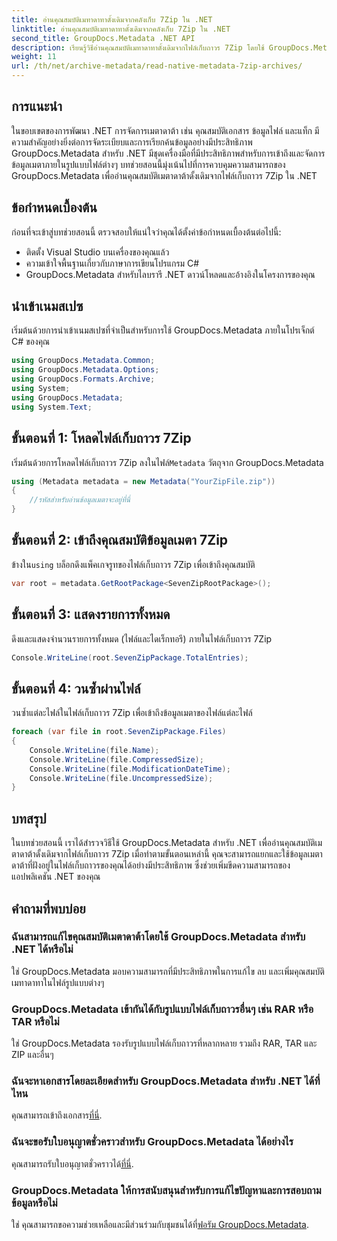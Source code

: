 ```yaml
---
title: อ่านคุณสมบัติเมทาดาทาดั้งเดิมจากคลังเก็บ 7Zip ใน .NET
linktitle: อ่านคุณสมบัติเมทาดาทาดั้งเดิมจากคลังเก็บ 7Zip ใน .NET
second_title: GroupDocs.Metadata .NET API
description: เรียนรู้วิธีอ่านคุณสมบัติเมทาดาทาดั้งเดิมจากไฟล์เก็บถาวร 7Zip โดยใช้ GroupDocs.Metadata สำหรับ .NET ปรับปรุงความสามารถในการจัดการข้อมูลของแอปพลิเคชัน .NET ของคุณ
weight: 11
url: /th/net/archive-metadata/read-native-metadata-7zip-archives/
---
```

## การแนะนำ
ในขอบเขตของการพัฒนา .NET การจัดการเมตาดาต้า เช่น คุณสมบัติเอกสาร ข้อมูลไฟล์ และแท็ก มีความสำคัญอย่างยิ่งต่อการจัดระเบียบและการเรียกค้นข้อมูลอย่างมีประสิทธิภาพ GroupDocs.Metadata สำหรับ .NET มีชุดเครื่องมือที่มีประสิทธิภาพสำหรับการเข้าถึงและจัดการข้อมูลเมตาภายในรูปแบบไฟล์ต่างๆ บทช่วยสอนนี้มุ่งเน้นไปที่การควบคุมความสามารถของ GroupDocs.Metadata เพื่ออ่านคุณสมบัติเมตาดาต้าดั้งเดิมจากไฟล์เก็บถาวร 7Zip ใน .NET 
## ข้อกำหนดเบื้องต้น
ก่อนที่จะเข้าสู่บทช่วยสอนนี้ ตรวจสอบให้แน่ใจว่าคุณได้ตั้งค่าข้อกำหนดเบื้องต้นต่อไปนี้:
- ติดตั้ง Visual Studio บนเครื่องของคุณแล้ว
- ความเข้าใจพื้นฐานเกี่ยวกับภาษาการเขียนโปรแกรม C#
- GroupDocs.Metadata สำหรับไลบรารี .NET ดาวน์โหลดและอ้างอิงในโครงการของคุณ

## นำเข้าเนมสเปซ
เริ่มต้นด้วยการนำเข้าเนมสเปซที่จำเป็นสำหรับการใช้ GroupDocs.Metadata ภายในโปรเจ็กต์ C# ของคุณ
```csharp
using GroupDocs.Metadata.Common;
using GroupDocs.Metadata.Options;
using GroupDocs.Formats.Archive;
using System;
using GroupDocs.Metadata;
using System.Text;
```
## ขั้นตอนที่ 1: โหลดไฟล์เก็บถาวร 7Zip
 เริ่มต้นด้วยการโหลดไฟล์เก็บถาวร 7Zip ลงในไฟล์`Metadata` วัตถุจาก GroupDocs.Metadata
```csharp
using (Metadata metadata = new Metadata("YourZipFile.zip"))
{
    //รหัสสำหรับอ่านข้อมูลเมตาจะอยู่ที่นี่
}
```
## ขั้นตอนที่ 2: เข้าถึงคุณสมบัติข้อมูลเมตา 7Zip
 ข้างใน`using` บล็อกดึงแพ็คเกจรูทของไฟล์เก็บถาวร 7Zip เพื่อเข้าถึงคุณสมบัติ
```csharp
var root = metadata.GetRootPackage<SevenZipRootPackage>();
```
## ขั้นตอนที่ 3: แสดงรายการทั้งหมด
ดึงและแสดงจำนวนรายการทั้งหมด (ไฟล์และไดเร็กทอรี) ภายในไฟล์เก็บถาวร 7Zip
```csharp
Console.WriteLine(root.SevenZipPackage.TotalEntries);
```
## ขั้นตอนที่ 4: วนซ้ำผ่านไฟล์
วนซ้ำแต่ละไฟล์ในไฟล์เก็บถาวร 7Zip เพื่อเข้าถึงข้อมูลเมตาของไฟล์แต่ละไฟล์
```csharp
foreach (var file in root.SevenZipPackage.Files)
{
    Console.WriteLine(file.Name);
    Console.WriteLine(file.CompressedSize);
    Console.WriteLine(file.ModificationDateTime);
    Console.WriteLine(file.UncompressedSize);
}
```

## บทสรุป
ในบทช่วยสอนนี้ เราได้สำรวจวิธีใช้ GroupDocs.Metadata สำหรับ .NET เพื่ออ่านคุณสมบัติเมตาดาต้าดั้งเดิมจากไฟล์เก็บถาวร 7Zip เมื่อทำตามขั้นตอนเหล่านี้ คุณจะสามารถแยกและใช้ข้อมูลเมตาดาต้าที่ฝังอยู่ในไฟล์เก็บถาวรของคุณได้อย่างมีประสิทธิภาพ ซึ่งช่วยเพิ่มขีดความสามารถของแอปพลิเคชัน .NET ของคุณ

## คำถามที่พบบ่อย
### ฉันสามารถแก้ไขคุณสมบัติเมตาดาต้าโดยใช้ GroupDocs.Metadata สำหรับ .NET ได้หรือไม่
ใช่ GroupDocs.Metadata มอบความสามารถที่มีประสิทธิภาพในการแก้ไข ลบ และเพิ่มคุณสมบัติเมทาดาทาในไฟล์รูปแบบต่างๆ
### GroupDocs.Metadata เข้ากันได้กับรูปแบบไฟล์เก็บถาวรอื่นๆ เช่น RAR หรือ TAR หรือไม่
ใช่ GroupDocs.Metadata รองรับรูปแบบไฟล์เก็บถาวรที่หลากหลาย รวมถึง RAR, TAR และ ZIP และอื่นๆ
### ฉันจะหาเอกสารโดยละเอียดสำหรับ GroupDocs.Metadata สำหรับ .NET ได้ที่ไหน
 คุณสามารถเข้าถึงเอกสาร[ที่นี่](https://tutorials.groupdocs.com/metadata/net/).
### ฉันจะขอรับใบอนุญาตชั่วคราวสำหรับ GroupDocs.Metadata ได้อย่างไร
 คุณสามารถรับใบอนุญาตชั่วคราวได้[ที่นี่](https://purchase.groupdocs.com/temporary-license/).
### GroupDocs.Metadata ให้การสนับสนุนสำหรับการแก้ไขปัญหาและการสอบถามข้อมูลหรือไม่
 ใช่ คุณสามารถขอความช่วยเหลือและมีส่วนร่วมกับชุมชนได้ที่[ฟอรัม GroupDocs.Metadata](https://forum.groupdocs.com/c/metadata/14).